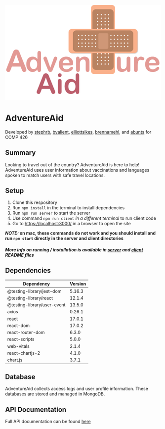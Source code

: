 ![AdventureAid Logo](/client/src/pages/PINKadven_aid_logo.png)
# AdventureAid
Developed by [stephrb](https://github.com/stephrb), [bvalient](https://github.com/bvalient), [elliottsikes](https://github.com/elliottsikes), [brennamehl](https://github.com/brennamehl), and [abunts](https://github.com/abunts) for COMP 426

## Summary
Looking to travel out of the country? AdventureAid is here to help! AdventureAid uses user information about vaccinations and languages spoken to match users with safe travel locations. 

## Setup
1. Clone this respository
2. Run `npm install` in the terminal to install dependencies
3. Run `npm run server` to start the server
4. Use command `npm run client` *in a different terminal* to run client code
5. Go to [https://localhost:3000/](https://localhost:3000/) in a browser to open the site

**_NOTE:_ on mac, these commands do not work and you should install and run `npm start` directly in the server and client directories**

##### More info on running / installation is available in [server](https://github.com/comp426-2022-spring/a99-hamal/blob/main/server/README.md) and [client](https://github.com/comp426-2022-spring/a99-hamal/blob/main/client/README.md) README files

## Dependencies
| **Dependency** | **Version** |
| ------------- | ------------- |
| @testing-library/jest-dom  | 5.16.3 |
| @testing-library/react | 12.1.4 |
| @testing-library/user-event | 13.5.0 |
| axios | 0.26.1 |
| react | 17.0.1 |
| react-dom | 17.0.2 |
|react-router-dom|6.3.0|
|react-scripts | 5.0.0|
|web-vitals|2.1.4|
|react-chartjs-2|4.1.0|
|chart.js| 3.7.1|


## Database
AdventureAid collects access logs and user profile information. These databases are stored and managed in MongoDB. 

## API Documentation
Full API documentation can be found [here](https://github.com/comp426-2022-spring/a99-hamal/blob/main/server/README.md#endpoints)




